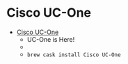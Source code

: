 # Cisco UC-One
- [Cisco UC-One](https://uc-one.com/)
  -  UC-One is Here!
  - 
  - `brew cask install Cisco UC-One`
